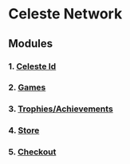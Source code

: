 # Celeste Network

## Modules

### 1. [Celeste Id](./docs/modules/celeste-id/README.md)

### 2. [Games](./docs/modules/games/README.md)

### 3. [Trophies/Achievements](./docs/modules/trophies.md)

### 4. [Store](./docs/modules/store.md)

### 5. [Checkout](./docs/modules/checkout/README.md)
